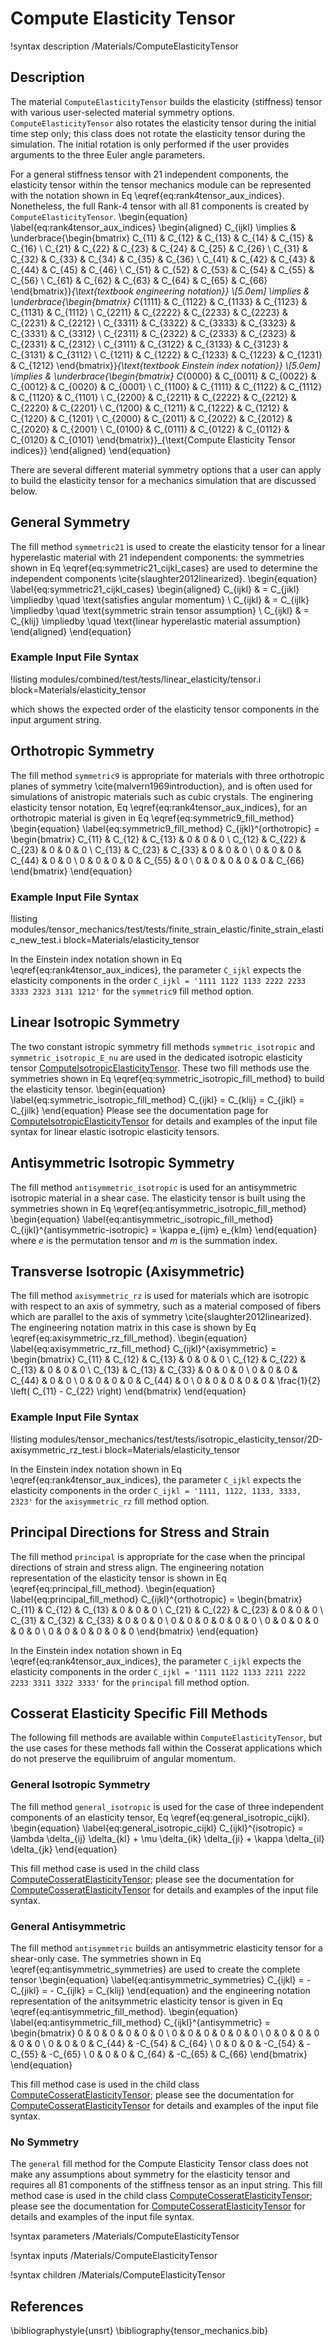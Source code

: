 # Compute Elasticity Tensor
!syntax description /Materials/ComputeElasticityTensor

## Description
The material `ComputeElasticityTensor` builds the elasticity (stiffness) tensor with various user-selected material symmetry options.
`ComputeElasticityTensor` also rotates the elasticity tensor during the initial time step only; this class does not rotate the elasticity tensor during the simulation.
The initial rotation is only performed if the user provides arguments to the three Euler angle parameters.

For a general stiffness tensor with 21 independent components, the elasticity tensor within the tensor mechanics module can be represented with the notation shown in Eq \eqref{eq:rank4tensor_aux_indices}.
Nonetheless, the full Rank-4 tensor with all 81 components is created by `ComputeElasticityTensor`.
\begin{equation}
\label{eq:rank4tensor_aux_indices}
  \begin{aligned}
        C_{ijkl} \implies & \underbrace{\begin{bmatrix}
                      C_{11} & C_{12} & C_{13} & C_{14} & C_{15} & C_{16} \\
                      C_{21} & C_{22} & C_{23} & C_{24} & C_{25} & C_{26} \\
                      C_{31} & C_{32} & C_{33} & C_{34} & C_{35} & C_{36} \\
                      C_{41} & C_{42} & C_{43} & C_{44} & C_{45} & C_{46} \\
                      C_{51} & C_{52} & C_{53} & C_{54} & C_{55} & C_{56} \\
                      C_{61} & C_{62} & C_{63} & C_{64} & C_{65} & C_{66}
                      \end{bmatrix}}_{\text{textbook engineering notation}} \\[5.0em]
         \implies & \underbrace{\begin{bmatrix}
                                   C_{1111} & C_{1122} & C_{1133} & C_{1123} & C_{1131} & C_{1112} \\
                                   C_{2211} & C_{2222} & C_{2233} & C_{2223} & C_{2231} & C_{2212} \\
                                   C_{3311} & C_{3322} & C_{3333} & C_{3323} & C_{3331} & C_{3312} \\
                                   C_{2311} & C_{2322} & C_{2333} & C_{2323} & C_{2331} & C_{2312} \\
                                   C_{3111} & C_{3122} & C_{3133} & C_{3123} & C_{3131} & C_{3112} \\
                                   C_{1211} & C_{1222} & C_{1233} & C_{1223} & C_{1231} & C_{1212}
                                   \end{bmatrix}}_{\text{textbook Einstein index notation}} \\[5.0em]
         \implies & \underbrace{\begin{bmatrix}
                      C_{0000} & C_{0011} & C_{0022} & C_{0012} & C_{0020} & C_{0001} \\
                      C_{1100} & C_{1111} & C_{1122} & C_{1112} & C_{1120} & C_{1101} \\
                      C_{2200} & C_{2211} & C_{2222} & C_{2212} & C_{2220} & C_{2201} \\
                      C_{1200} & C_{1211} & C_{1222} & C_{1212} & C_{1220} & C_{1201} \\
                      C_{2000} & C_{2011} & C_{2022} & C_{2012} & C_{2020} & C_{2001} \\
                      C_{0100} & C_{0111} & C_{0122} & C_{0112} & C_{0120} & C_{0101}
                      \end{bmatrix}}_{\text{Compute Elasticity Tensor indices}}
  \end{aligned}
\end{equation}

There are several different material symmetry options that a user can apply to build the elasticity tensor for a mechanics simulation that are discussed below.

## General Symmetry
The fill method `symmetric21` is used to create the elasticity tensor for a linear hyperelastic material with 21 independent components: the symmetries shown in Eq \eqref{eq:symmetric21_cijkl_cases} are used to determine the independent components \cite{slaughter2012linearized}.
\begin{equation}
\label{eq:symmetric21_cijkl_cases}
  \begin{aligned}
    C_{ijkl} & = C_{jikl} \impliedby \quad \text{satisfies angular momentum} \\
    C_{ijkl} & = C_{ijlk} \impliedby \quad \text{symmetric strain tensor assumption} \\
    C_{ijkl} & = C_{klij} \impliedby \quad \text{linear hyperelastic material assumption}
  \end{aligned}
\end{equation}

### Example Input File Syntax
!listing modules/combined/test/tests/linear_elasticity/tensor.i block=Materials/elasticity_tensor

which shows the expected order of the elasticity tensor components in the input argument string.

## Orthotropic Symmetry
The fill method `symmetric9` is appropriate for materials with three orthotropic planes of symmetry \cite{malvern1969introduction}, and is often used for simulations of anistropic materials such as cubic crystals.
The enginering elasticity tensor notation, Eq \eqref{eq:rank4tensor_aux_indices}, for an orthotropic material is given in Eq \eqref{eq:symmetric9_fill_method}
\begin{equation}
\label{eq:symmetric9_fill_method}
C_{ijkl}^{orthotropic} = \begin{bmatrix}
              C_{11} & C_{12} & C_{13} &      0 &      0 &      0 \\
              C_{12} & C_{22} & C_{23} &      0 &      0 &      0 \\
              C_{13} & C_{23} & C_{33} &      0 &      0 &      0 \\
                   0 &      0 &      0 & C_{44} &      0 &      0 \\
                   0 &      0 &      0 &      0 & C_{55} &      0 \\
                   0 &      0 &      0 &      0 &      0 & C_{66}
              \end{bmatrix}
\end{equation}

### Example Input File Syntax
!listing modules/tensor_mechanics/test/tests/finite_strain_elastic/finite_strain_elastic_new_test.i block=Materials/elasticity_tensor

In the Einstein index notation shown in Eq \eqref{eq:rank4tensor_aux_indices}, the parameter `C_ijkl` expects the elasticity components in the order `C_ijkl = '1111 1122 1133 2222 2233 3333 2323 3131 1212'` for the `symmetric9` fill method option.

## Linear Isotropic Symmetry
The two constant istropic symmetry fill methods `symmetric_isotropic` and `symmetric_isotropic_E_nu` are used in the dedicated isotropic elasticity tensor [ComputeIsotropicElasticityTensor](/ComputeIsotropicElasticityTensor.md).
These two fill methods use the symmetries shown in Eq \eqref{eq:symmetric_isotropic_fill_method} to build the elasticity tensor.
\begin{equation}
\label{eq:symmetric_isotropic_fill_method}
C_{ijkl} = C_{klij} = C_{jikl} = C_{jilk}
\end{equation}
Please see the documentation page for [ComputeIsotropicElasticityTensor](/ComputeIsotropicElasticityTensor.md) for details and examples of the input file syntax for linear elastic isotropic elasticity tensors.

## Antisymmetric Isotropic Symmetry
The fill method `antisymmetric_isotropic` is used for an antisymmetric isotropic material in a shear case.
The elasticity tensor is built using the symmetries shown in Eq \eqref{eq:antisymmetric_isotropic_fill_method}
\begin{equation}
\label{eq:antisymmetric_isotropic_fill_method}
C_{ijkl}^{antisymmetric-isotropic} = \kappa e_{ijm} e_{klm}
\end{equation}
where $e$ is the permutation tensor and $m$ is the summation index.

## Transverse Isotropic (Axisymmetric)
The fill method `axisymmetric_rz` is used for materials which are isotropic with respect to an axis of symmetry, such as a material composed of fibers which are parallel to the axis of symmetry \cite{slaughter2012linearized}.
The engineering notation matrix in this case is shown by Eq \eqref{eq:axisymmetric_rz_fill_method}.
\begin{equation}
\label{eq:axisymmetric_rz_fill_method}
C_{ijkl}^{axisymmetric} = \begin{bmatrix}
              C_{11} & C_{12} & C_{13} &      0 &      0 &      0 \\
              C_{12} & C_{22} & C_{13} &      0 &      0 &      0 \\
              C_{13} & C_{13} & C_{33} &      0 &      0 &      0 \\
                   0 &      0 &      0 & C_{44} &      0 &      0 \\
                   0 &      0 &      0 &      0 & C_{44} &      0 \\
                   0 &      0 &      0 &      0 &      0 & \frac{1}{2} \left( C_{11} - C_{22} \right)
              \end{bmatrix}
\end{equation}

### Example Input File Syntax
!listing modules/tensor_mechanics/test/tests/isotropic_elasticity_tensor/2D-axisymmetric_rz_test.i block=Materials/elasticity_tensor

In the Einstein index notation shown in Eq \eqref{eq:rank4tensor_aux_indices}, the parameter `C_ijkl` expects the elasticity components in the order `C_ijkl = '1111, 1122, 1133, 3333, 2323'` for the `axisymmetric_rz` fill method option.

## Principal Directions for Stress and Strain
The fill method `principal` is appropriate for the case when the principal directions of strain and stress align.
The engineering notation representation of the elasticity tensor is shown in Eq \eqref{eq:principal_fill_method}.
\begin{equation}
\label{eq:principal_fill_method}
C_{ijkl}^{orthotropic} = \begin{bmatrix}
              C_{11} & C_{12} & C_{13} &      0 &      0 &      0 \\
              C_{21} & C_{22} & C_{23} &      0 &      0 &      0 \\
              C_{31} & C_{32} & C_{33} &      0 &      0 &      0 \\
                   0 &      0 &      0 &      0 &      0 &      0 \\
                   0 &      0 &      0 &      0 &      0 &      0 \\
                   0 &      0 &      0 &      0 &      0 &      0
              \end{bmatrix}
\end{equation}

In the Einstein index notation shown in Eq \eqref{eq:rank4tensor_aux_indices}, the parameter `C_ijkl` expects the elasticity components in the order `C_ijkl = '1111 1122 1133 2211 2222 2233 3311 3322 3333'` for the `principal` fill method option.


## Cosserat Elasticity Specific Fill Methods
The following fill methods are available within `ComputeElasticityTensor`, but the use cases for these methods fall within the Cosserat applications which do not preserve the equilibruim of angular momentum.

### General Isotropic Symmetry
The fill method `general_isotropic` is used for the case of three independent components of an elasticity tensor, Eq \eqref{eq:general_isotropic_cijkl}.
\begin{equation}
\label{eq:general_isotropic_cijkl}
C_{ijkl}^{isotropic} = \lambda \delta_{ij} \delta_{kl} + \mu \delta_{ik} \delta_{ji} + \kappa \delta_{il} \delta_{jk}
\end{equation}

This fill method case is used in the child class [ComputeCosseratElasticityTensor](/ComputeCosseratElasticityTensor.md); please see the documentation for [ComputeCosseratElasticityTensor](/ComputeCosseratElasticityTensor.md) for details and examples of the input file syntax.

### General Antisymmetric
The fill method `antisymmetric` builds an antisymmetric elasticity tensor for a shear-only case.
The symmetries shown in Eq \eqref{eq:antisymmetric_symmetries} are used to create the complete tensor
\begin{equation}
\label{eq:antisymmetric_symmetries}
C_{ijkl} = - C_{jikl} = - C_{ijlk} = C_{klij}
\end{equation}
and the engineering notation representation of the anitsymmetric elasticity tensor is given in Eq \eqref{eq:antisymmetric_fill_method}.
\begin{equation}
\label{eq:antisymmetric_fill_method}
C_{ijkl}^{antisymmetric} = \begin{bmatrix}
                   0 &      0 &      0 &      0 &      0 &      0 \\
                   0 &      0 &      0 &      0 &      0 &      0 \\
                   0 &      0 &      0 &      0 &      0 &      0 \\
                   0 &      0 &      0 &  C_{44} & -C_{54} &  C_{64} \\
                   0 &      0 &      0 & -C_{54} & -C_{55} & -C_{65} \\
                   0 &      0 &      0 &  C_{64} & -C_{65} &  C_{66}
              \end{bmatrix}
\end{equation}

This fill method case is used in the child class [ComputeCosseratElasticityTensor](/ComputeCosseratElasticityTensor.md); please see the documentation for [ComputeCosseratElasticityTensor](/ComputeCosseratElasticityTensor.md) for details and examples of the input file syntax.

### No Symmetry
The `general` fill method for the Compute Elasticity Tensor class does not make any assumptions about symmetry for the elasticity tensor and requires all 81 components of the stiffness tensor as an input string.
This fill method case is used in the child class [ComputeCosseratElasticityTensor](/ComputeCosseratElasticityTensor.md); please see the documentation for [ComputeCosseratElasticityTensor](/ComputeCosseratElasticityTensor.md) for details and examples of the input file syntax.


!syntax parameters /Materials/ComputeElasticityTensor

!syntax inputs /Materials/ComputeElasticityTensor

!syntax children /Materials/ComputeElasticityTensor

## References
\bibliographystyle{unsrt}
\bibliography{tensor_mechanics.bib}
